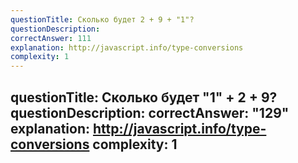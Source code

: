 ```yaml
---
questionTitle: Сколько будет 2 + 9 + "1"?
questionDescription: 
correctAnswer: 111
explanation: http://javascript.info/type-conversions
complexity: 1
---
```

questionTitle: Сколько будет "1" + 2 + 9?
questionDescription: 
correctAnswer: "129"
explanation: http://javascript.info/type-conversions
complexity: 1
---


